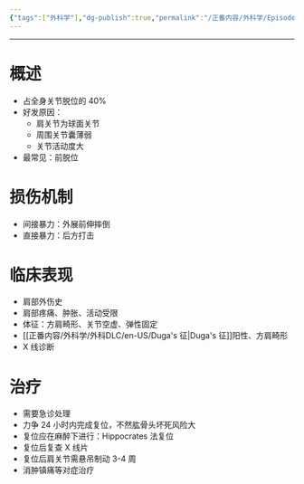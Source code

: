 ```yaml
---
{"tags":["外科学"],"dg-publish":true,"permalink":"/正番内容/外科学/Episode 09. 骨科/肩关节脱位/","dgPassFrontmatter":true}
---
```


---
# 概述
+ 占全身关节脱位的 40%
+ 好发原因：
	+ 肩关节为球面关节
	+ 周围关节囊薄弱
	+ 关节活动度大
+ 最常见：前脱位
# 损伤机制
+ 间接暴力：外展前伸摔倒
+ 直接暴力：后方打击
# 临床表现
+ 肩部外伤史
+ 肩部疼痛、肿胀、活动受限
+ 体征：方肩畸形、关节空虚、弹性固定
+ [[正番内容/外科学/外科DLC/en-US/Duga's 征\|Duga's 征]]阳性、方肩畸形
+ X 线诊断
# 治疗
+ 需要急诊处理
+ 力争 24 小时内完成复位，不然肱骨头坏死风险大
+ 复位应在麻醉下进行：Hippocrates 法复位
+ 复位后复查 X 线片
+ 复位后肩关节需悬吊制动 3-4 周
+ 消肿镇痛等对症治疗